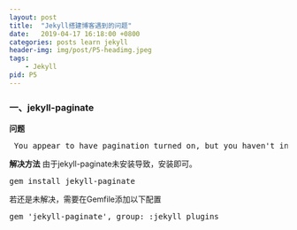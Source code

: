 ```yaml
---
layout: post
title:  "Jekyll搭建博客遇到的问题"
date:   2019-04-17 16:18:00 +0800
categories: posts learn jekyll
header-img: img/post/P5-headimg.jpeg
tags:
    - Jekyll
pid: P5
---
```


### 一、jekyll-paginate

**问题**
<pre class="prettyprint">
 You appear to have pagination turned on, but you haven't included the `jekyll-paginate` gem. Ensure you have `plugins: [jekyll-paginate]` in your configuration file.
</pre>

**解决方法**
由于jekyll-paginate未安装导致，安装即可。
<pre class="prettyprint">
gem install jekyll-paginate
</pre>
若还是未解决，需要在Gemfile添加以下配置
<pre class="prettyprint">
gem 'jekyll-paginate', group: :jekyll_plugins
</pre>

